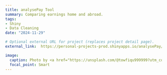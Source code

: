 ```yaml
---
title: analysePay Tool
summary: Comparing earnings home and abroad.
tags:
- Shiny
- Data Cleaning
date: "2024-11-29"

# Optional external URL for project (replaces project detail page).
external_link:  https://personal-projects-prod.shinyapps.io/analysePay/

image:
  caption: Photo by <a href="https://unsplash.com/@towfiqu999999?utm_content=creditCopyText&utm_medium=referral&utm_source=unsplash">Towfiqu barbhuiya</a> on <a href="https://unsplash.com/photos/person-in-black-suit-jacket-holding-white-tablet-computer-nApaSgkzaxg?utm_content=creditCopyText&utm_medium=referral&utm_source=unsplash">Unsplash</a>
  focal_point: Smart
---
```

